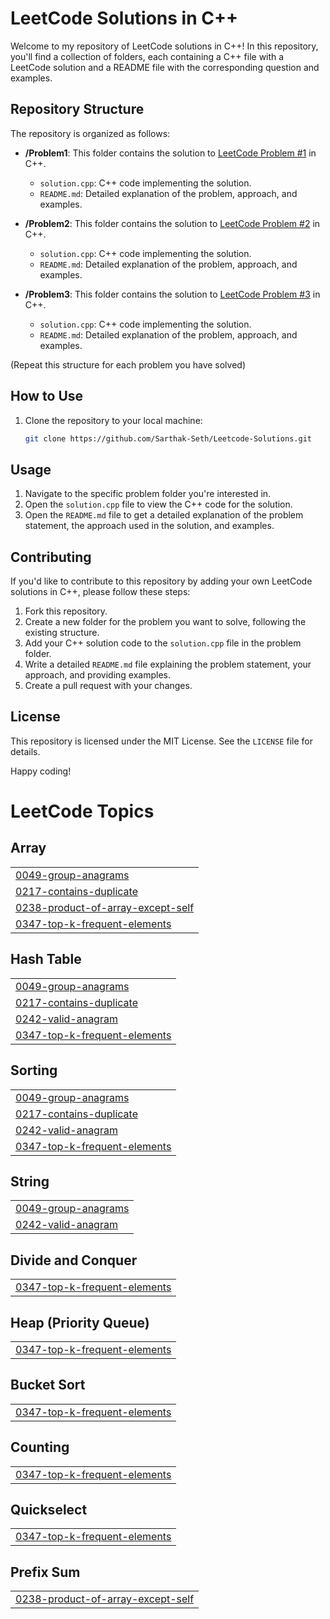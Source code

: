 # LeetCode Solutions in C++

Welcome to my repository of LeetCode solutions in C++! In this repository, you'll find a collection of folders, each containing a C++ file with a LeetCode solution and a README file with the corresponding question and examples.

## Repository Structure

The repository is organized as follows:

- **/Problem1**: This folder contains the solution to [LeetCode Problem #1](link-to-the-problem) in C++.
  - `solution.cpp`: C++ code implementing the solution.
  - `README.md`: Detailed explanation of the problem, approach, and examples.

- **/Problem2**: This folder contains the solution to [LeetCode Problem #2](link-to-the-problem) in C++.
  - `solution.cpp`: C++ code implementing the solution.
  - `README.md`: Detailed explanation of the problem, approach, and examples.

- **/Problem3**: This folder contains the solution to [LeetCode Problem #3](link-to-the-problem) in C++.
  - `solution.cpp`: C++ code implementing the solution.
  - `README.md`: Detailed explanation of the problem, approach, and examples.

(Repeat this structure for each problem you have solved)

## How to Use

1. Clone the repository to your local machine:

   ```bash
   git clone https://github.com/Sarthak-Seth/Leetcode-Solutions.git

## Usage
1. Navigate to the specific problem folder you're interested in.
2. Open the `solution.cpp` file to view the C++ code for the solution.
3. Open the `README.md` file to get a detailed explanation of the problem statement, the approach used in the solution, and examples.

## Contributing
If you'd like to contribute to this repository by adding your own LeetCode solutions in C++, please follow these steps:
1. Fork this repository.
2. Create a new folder for the problem you want to solve, following the existing structure.
3. Add your C++ solution code to the `solution.cpp` file in the problem folder.
4. Write a detailed `README.md` file explaining the problem statement, your approach, and providing examples.
5. Create a pull request with your changes.

## License
This repository is licensed under the MIT License. See the `LICENSE` file for details.

Happy coding!


<!---LeetCode Topics Start-->
# LeetCode Topics
## Array
|  |
| ------- |
| [0049-group-anagrams](https://github.com/Sarthak-Seth/Leetcode-Solutions/tree/master/0049-group-anagrams) |
| [0217-contains-duplicate](https://github.com/Sarthak-Seth/Leetcode-Solutions/tree/master/0217-contains-duplicate) |
| [0238-product-of-array-except-self](https://github.com/Sarthak-Seth/Leetcode-Solutions/tree/master/0238-product-of-array-except-self) |
| [0347-top-k-frequent-elements](https://github.com/Sarthak-Seth/Leetcode-Solutions/tree/master/0347-top-k-frequent-elements) |
## Hash Table
|  |
| ------- |
| [0049-group-anagrams](https://github.com/Sarthak-Seth/Leetcode-Solutions/tree/master/0049-group-anagrams) |
| [0217-contains-duplicate](https://github.com/Sarthak-Seth/Leetcode-Solutions/tree/master/0217-contains-duplicate) |
| [0242-valid-anagram](https://github.com/Sarthak-Seth/Leetcode-Solutions/tree/master/0242-valid-anagram) |
| [0347-top-k-frequent-elements](https://github.com/Sarthak-Seth/Leetcode-Solutions/tree/master/0347-top-k-frequent-elements) |
## Sorting
|  |
| ------- |
| [0049-group-anagrams](https://github.com/Sarthak-Seth/Leetcode-Solutions/tree/master/0049-group-anagrams) |
| [0217-contains-duplicate](https://github.com/Sarthak-Seth/Leetcode-Solutions/tree/master/0217-contains-duplicate) |
| [0242-valid-anagram](https://github.com/Sarthak-Seth/Leetcode-Solutions/tree/master/0242-valid-anagram) |
| [0347-top-k-frequent-elements](https://github.com/Sarthak-Seth/Leetcode-Solutions/tree/master/0347-top-k-frequent-elements) |
## String
|  |
| ------- |
| [0049-group-anagrams](https://github.com/Sarthak-Seth/Leetcode-Solutions/tree/master/0049-group-anagrams) |
| [0242-valid-anagram](https://github.com/Sarthak-Seth/Leetcode-Solutions/tree/master/0242-valid-anagram) |
## Divide and Conquer
|  |
| ------- |
| [0347-top-k-frequent-elements](https://github.com/Sarthak-Seth/Leetcode-Solutions/tree/master/0347-top-k-frequent-elements) |
## Heap (Priority Queue)
|  |
| ------- |
| [0347-top-k-frequent-elements](https://github.com/Sarthak-Seth/Leetcode-Solutions/tree/master/0347-top-k-frequent-elements) |
## Bucket Sort
|  |
| ------- |
| [0347-top-k-frequent-elements](https://github.com/Sarthak-Seth/Leetcode-Solutions/tree/master/0347-top-k-frequent-elements) |
## Counting
|  |
| ------- |
| [0347-top-k-frequent-elements](https://github.com/Sarthak-Seth/Leetcode-Solutions/tree/master/0347-top-k-frequent-elements) |
## Quickselect
|  |
| ------- |
| [0347-top-k-frequent-elements](https://github.com/Sarthak-Seth/Leetcode-Solutions/tree/master/0347-top-k-frequent-elements) |
## Prefix Sum
|  |
| ------- |
| [0238-product-of-array-except-self](https://github.com/Sarthak-Seth/Leetcode-Solutions/tree/master/0238-product-of-array-except-self) |
<!---LeetCode Topics End-->